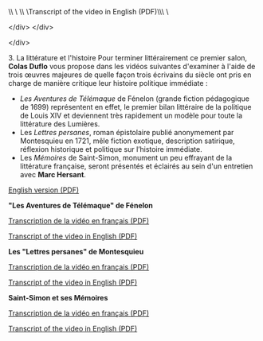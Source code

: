 <div class\="fas\_fa"\>
 \<span class\="fa fa\-download"\>\</span\>
\</div\>
 \<p\>\<a class\="link" href\="/asset\-v1:upl\+142002\+archiveouvert\+type@asset\+block/JLS1\-V10\_FINAL\_V2\_EN.pdf" target\="\_blank" title\="T\&eacute;l\&eacute;chargez la transcription de la vidéo en PDF"\>
 \<span\>Transcript of the video in English (PDF)\</span\>\</a\>\</p\>
\</div\>

 \</div\>
\</div\>

\</div\>

 






3\. La littérature et l'histoire
Pour terminer littérairement ce premier salon, **Colas Duflo** vous propose dans les vidéos suivantes d'examiner à l'aide de trois œuvres majeures de quelle façon trois écrivains du siècle ont pris en charge de manière critique leur histoire politique immédiate : 
  


* *Les Aventures de Télémaque* de Fénelon (grande fiction pédagogique de 1699\) représentent en effet, le premier bilan littéraire de la politique de Louis XIV et deviennent très rapidement un modèle pour toute la littérature des Lumières.
* Les *Lettres persanes*, roman épistolaire publié anonymement par Montesquieu en 1721, mêle fiction exotique, description satirique, réflexion historique et politique sur l’histoire immédiate.
* Les *Mémoires* de Saint\-Simon, monument un peu effrayant de la littérature française, seront présentés et éclairés au sein d'un entretien avec **Marc Hersant**.







[English version (PDF)](/asset-v1:upl+142002+archiveouvert+type@asset+block/4literatureethistoireANGS1.pdf "Téléchargez la transcription de la vidéo en PDF")






**"Les Aventures de Télémaque" de Fénelon**
















[Transcription de la vidéo en français (PDF)](/asset-v1:upl+142002+archiveouvert+type@asset+block/JLS1-V08_FINAL_V2.pdf "Téléchargez la transcription de la vidéo en PDF")









[Transcript of the video in English (PDF)](/asset-v1:upl+142002+archiveouvert+type@asset+block/JLS1-V08_FINAL_V2_EN.pdf "Téléchargez la transcription de la vidéo en PDF")






**Les "Lettres persanes" de Montesquieu**
















[Transcription de la vidéo en français (PDF)](/asset-v1:upl+142002+archiveouvert+type@asset+block/JLS1-V09_FINAL_V2.pdf "Téléchargez la transcription de la vidéo en PDF")









[Transcript of the video in English (PDF)](/asset-v1:upl+142002+archiveouvert+type@asset+block/JLS1-V09_FINAL_V2_EN.pdf "Téléchargez la transcription de la vidéo en PDF")






**Saint\-Simon et ses Mémoires**
















[Transcription de la vidéo en français (PDF)](/asset-v1:upl+142002+archiveouvert+type@asset+block/JLS1-V10_FINAL_V2.pdf "Téléchargez la transcription de la vidéo en PDF")









[Transcript of the video in English (PDF)](/asset-v1:upl+142002+archiveouvert+type@asset+block/JLS1-V10_FINAL_V2_EN.pdf "Téléchargez la transcription de la vidéo en PDF")









